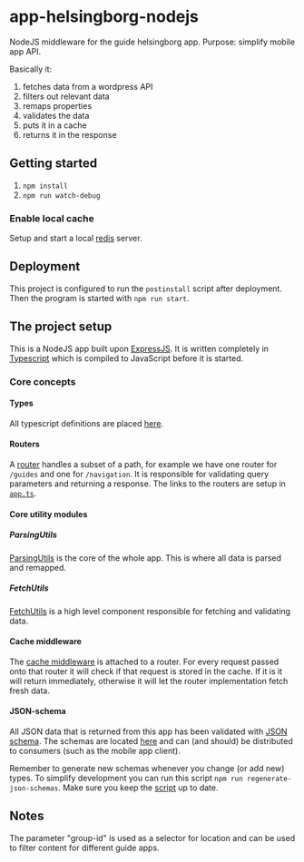 # app-helsingborg-nodejs
NodeJS middleware for the guide helsingborg app. Purpose: simplify mobile app API.

Basically it:
1. fetches data from a wordpress API
2. filters out relevant data
3. remaps properties
4. validates the data
5. puts it in a cache
5. returns it in the response

## Getting started

1. `npm install`
2. `npm run watch-debug`

### Enable local cache

Setup and start a local [redis](https://redis.io/) server.

## Deployment

This project is configured to run the `postinstall` script after deployment. Then the program is started with `npm run start`.


## The project setup

This is a NodeJS app built upon [ExpressJS](https://expressjs.com/). It is written completely in [Typescript](https://www.typescriptlang.org/) which is compiled to JavaScript before it is started.

### Core concepts

#### Types
All typescript definitions are placed [here](src/types/).

#### Routers
A [router](src/routes/) handles a subset of a path, for example we have one router for `/guides` and one for `/navigation`. It is responsible for validating query parameters and returning a response. The links to the routers are setup in [`app.ts`](src/app.ts).

#### Core utility modules

##### ParsingUtils
[ParsingUtils](src/utils/parsingUtils.ts) is the core of the whole app. This is where all data is parsed and remapped.

##### FetchUtils
[FetchUtils](src/utils/fetchUtils.ts) is a high level component responsible for fetching and validating data.

#### Cache middleware
The [cache middleware](src/middleware/cache.ts) is attached to a router. For every request passed onto that router it will check if that request is stored in the cache. If it is it will return immediately, otherwise it will let the router implementation fetch fresh data.

#### JSON-schema
All JSON data that is returned from this app has been validated with [JSON schema](http://json-schema.org/). The schemas are located [here](json-schemas/) and can (and should) be distributed to consumers (such as the mobile app client).

Remember to generate new schemas whenever you change (or add new) types. To simplify development you can run this script `npm run regenerate-json-schemas`. Make sure you keep the [script](scripts/generate-json-schemas.sh) up to date.


## Notes

The parameter "group-id" is used as a selector for location and can be used to filter content for different guide apps.
